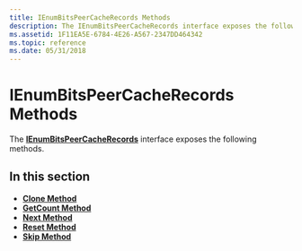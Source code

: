 ```yaml
---
title: IEnumBitsPeerCacheRecords Methods
description: The IEnumBitsPeerCacheRecords interface exposes the following methods.
ms.assetid: 1F11EA5E-6784-4E26-A567-2347DD464342
ms.topic: reference
ms.date: 05/31/2018
---
```


# IEnumBitsPeerCacheRecords Methods

The [**IEnumBitsPeerCacheRecords**](/windows/desktop/api/Bits3_0/nn-bits3_0-ienumbitspeercacherecords) interface exposes the following methods.

## In this section

-   [**Clone Method**](/windows/desktop/api/Bits3_0/nf-bits3_0-ienumbitspeercacherecords-clone)
-   [**GetCount Method**](/windows/desktop/api/Bits3_0/nf-bits3_0-ienumbitspeercacherecords-getcount)
-   [**Next Method**](/windows/desktop/api/Bits3_0/nf-bits3_0-ienumbitspeercacherecords-next)
-   [**Reset Method**](/windows/desktop/api/Bits3_0/nf-bits3_0-ienumbitspeercacherecords-reset)
-   [**Skip Method**](/windows/desktop/api/Bits3_0/nf-bits3_0-ienumbitspeercacherecords-skip)

 

 




